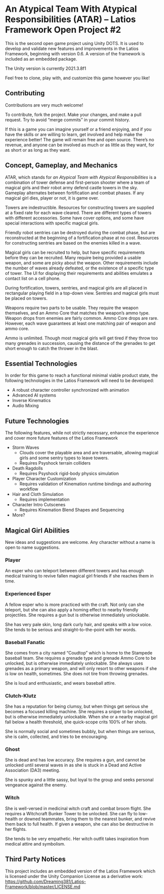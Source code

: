 # An Atypical Team With Atypical Responsibilities (ATAR) – Latios Framework Open Project \#2

This is the second open game project using Unity DOTS. It is used to develop and
validate new features and improvements in the Latios Framework, beginning with
version 0.6. A version of the framework is included as an embedded package.

The Unity version is currently 2021.3.8f1

Feel free to clone, play with, and customize this game however you like!

## Contributing

Contributions are very much welcome!

To contribute, fork the project. Make your changes, and make a pull request. Try
to avoid “merge commits” in your commit history.

If this is a game you can imagine yourself or a friend enjoying, and if you have
the skills or are willing to learn, get involved and help make the experience
better! The game will remain free and open source. There’s no revenue, and
anyone can be involved as much or as little as they want, for as short or as
long as they want.

## Concept, Gameplay, and Mechanics

ATAR, which stands for *an Atypical Team with Atypical Responsibilities* is a
combination of tower defense and first-person shooter where a team of magical
girls and their robot army defend castle towers in the sky. Gameplay alternates
between fortification and combat phases. If any magical girl dies, player or
not, it is game over.

Towers are indestructible. Resources for constructing towers are supplied at a
fixed rate for each wave cleared. There are different types of towers with
different accessories. Some have cover options, and some have special
interactions with specific magical girls.

Friendly robot sentries can be destroyed during the combat phase, but are
reconstructed at the beginning of a fortification phase at no cost. Resources
for constructing sentries are based on the enemies killed in a wave.

Magical girls can be recruited to help, but have specific requirements before
they can be recruited. Many require being provided a usable weapon, and some are
picky about the weapon. Other requirements include the number of waves already
defeated, or the existence of a specific type of tower. The UI for displaying
their requirements and abilities emulates a contact list on a cell phone.

During fortification, towers, sentries, and magical girls are all placed in
rectangular playing field in a top-down view. Sentries and magical girls must be
placed on towers.

Weapons require two parts to be usable. They require the weapon themselves, and
an Ammo Core that matches the weapon’s ammo type. Weapon drops from enemies are
fairly common. Ammo Core drops are rare. However, each wave guarantees at least
one matching pair of weapon and ammo core.

Ammo is unlimited. Though most magical girls will get tired if they throw too
many grenades in succession, causing the distance of the grenades to get short
enough to catch the thrower in the blast.

## Essential Technologies

In order for this game to reach a functional minimal viable product state, the
following technologies in the Latios Framework will need to be developed:

-   A robust character controller synchronized with animation
-   Advanced AI systems
-   Inverse Kinematics
-   Audio Mixing

## Future Technologies

The following features, while not strictly necessary, enhance the experience and
cover more future features of the Latios Framework

-   Storm Waves
    -   Clouds cover the playable area and are traversable, allowing magical
        girls and some sentry types to leave towers.
    -   Requires Psyshock terrain colliders
-   Death Ragdolls
    -   Requires Psyshock rigid-body physics simulation
-   Player Character Customization
    -   Requires validation of Kinemation runtime bindings and authoring
        workflow
-   Hair and Cloth Simulation
    -   Requires implementation
-   Character Intro Cutscenes
    -   Requires Kinemation Blend Shapes and Sequencing
-   More?

## Magical Girl Abilities

New ideas and suggestions are welcome. Any character without a name is open to
name suggestions.

### Player

An esper who can teleport between different towers and has enough medical
training to revive fallen magical girl friends if she reaches them in time.

### Experienced Esper

A fellow esper who is more practiced with the craft. Not only can she teleport,
but she can also apply a homing effect to nearby friendly projectiles. She
requires a gun but is otherwise immediately unlockable.

She has very pale skin, long dark curly hair, and speaks with a low voice. She
tends to be serious and straight-to-the-point with her words.

### Baseball Fanatic

She comes from a city named “Coudtop” which is home to the Stampede baseball
team. She requires a grenade type and grenade Ammo Core to be unlocked, but is
otherwise immediately unlockable. She always uses grenades as a primary weapon,
and will only resort to other weapons if she is low on health, sometimes. She
does not tire from throwing grenades.

She is loud and enthusiastic, and wears baseball attire.

### Clutch-Klutz

She has a reputation for being clumsy, but when things get serious she becomes a
focused killing machine. She requires a sniper to be unlocked, but is otherwise
immediately unlockable. When she or a nearby magical girl fall below a health
threshold, she quick-scope crits 100% of her shots.

She is normally social and sometimes bubbly, but when things are serious, she is
calm, collected, and tries to be encouraging.

### Ghost

She is dead and has low accuracy. She requires a gun, and cannot be unlocked
until several waves in as she is stuck in a Dead and Active Association (DA3)
meeting.

She is spunky and a little sassy, but loyal to the group and seeks personal
vengeance against the enemy.

### Witch

She is well-versed in medicinal witch craft and combat broom flight. She
requires a Witchcraft Bunker Tower to be unlocked. She can fly to low-health or
downed teammates, bring them to the nearest bunker, and revive them back to full
health. If given a weapon, she can also be destructive in her flights.

She tends to be very empathetic. Her witch outfit takes inspiration from medical
attire and symbolism.

## Third Party Notices

This project includes an embedded version of the Latios Framework which is
licensed under the Unity Companion License as a derivative work:
<https://github.com/Dreaming381/Latios-Framework/blob/master/LICENSE.md>
